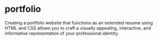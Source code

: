 # portfolio
Creating a portfolio website that functions as an extended resume using HTML and CSS allows you to craft a visually appealing, interactive, and informative representation of your professional identity.
